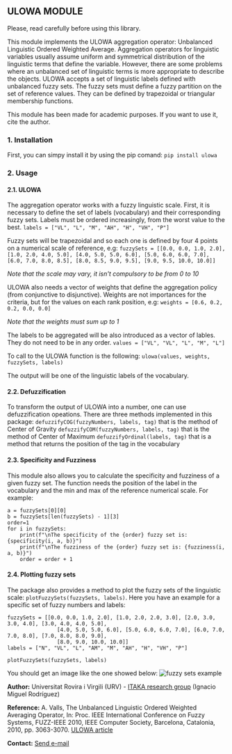 ## ULOWA MODULE 
Please, read carefully before using this library.

This module implements the ULOWA aggregation operator: Unbalanced Linguistic Ordered Weighted Average. 
Aggregation operators for linguistic variables usually assume uniform and symmetrical distribution of 
the linguistic terms that define the variable. However, there are some problems where an unbalanced set 
of linguistic terms is more appropriate to describe the objects. ULOWA accepts a set of linguistic labels 
defined with unbalanced fuzzy sets. The fuzzy sets must define a fuzzy partition on the set of reference values. 
They can be defined by trapezoidal or triangular membership functions.



This module has been made for academic purposes. If you want to use it, cite the author.

### 1. Installation
First, you can simpy install it by using the pip comand: `pip install ulowa`
### 2. Usage
#### 2.1. ULOWA

The aggregation operator works with a fuzzy linguistic scale.
First, it is necessary to define the set of labels (vocabulary) and their corresponding fuzzy sets.
Labels must be ordered increasingly, from the worst value to the best.
`labels = ["VL", "L", "M", "AH", "H", "VH", "P"]`

Fuzzy sets will be trapezoidal and so each one is defined by four 4 points on a numerical scale of reference, e.g:
`fuzzySets = [[0.0, 0.0, 1.0, 2.0], [1.0, 2.0, 4.0, 5.0], [4.0, 5.0, 5.0, 6.0], [5.0, 6.0, 6.0, 7.0],
                [6.0, 7.0, 8.0, 8.5], [8.0, 8.5, 9.0, 9.5], [9.0, 9.5, 10.0, 10.0]]`

*Note that the scale may vary, it isn't compulsory to be from 0 to 10*

ULOWA also needs a vector of weights that define the aggregation policy (from conjunctive to disjunctive).
Weights are not importances for the criteria, but for the values on each rank position, e.g:
`weights = [0.6, 0.2, 0.2, 0.0, 0.0]`

*Note that the weights must sum up to 1*

The labels to be aggregated will be also introduced as a vector of lables. They do not need to be in any order. 
`values = ["VL", "VL", "L", "M", "L"]`

To call to the ULOWA function is the following:
`ulowa(values, weights, fuzzySets, labels)`

The output will be one of the linguistic labels of the vocabulary.

#### 2.2. Defuzzification
To transform the output of ULOWA into a number, one can use defuzzification opeations.
There are three methods implemented in this package: 
`defuzzifyCOG(fuzzyNumbers, labels, tag)` that is the method of Center of Gravity
`defuzzifyCOM(fuzzyNumbers, labels, tag)` that is the method of Center of Maximum
`defuzzifyOrdinal(labels, tag)` that is a method that returns the position of the tag in the vocabulary

#### 2.3. Specificity and Fuzziness
This module also allows you to calculate the specificity and fuzziness of a given fuzzy set.
The function needs the position of the label in the vocabulary and the min and max of the reference numerical scale.
For example:
```
a = fuzzySets[0][0]
b = fuzzySets[len(fuzzySets) - 1][3]
order=1
for i in fuzzySets:
    print(f"\nThe specificity of the {order} fuzzy set is: {specificity(i, a, b)}")
    print(f"\nThe fuzziness of the {order} fuzzy set is: {fuzziness(i, a, b)}")
    order = order + 1
```


#### 2.4. Plotting fuzzy sets
The package also provides a method to plot the fuzzy sets of the linguistic scale: `plotFuzzySets(fuzzySets, labels)`. 
Here you have an example for a specific set of fuzzy numbers and labels:
```
fuzzySets = [[0.0, 0.0, 1.0, 2.0], [1.0, 2.0, 2.0, 3.0], [2.0, 3.0, 3.0, 4.0], [3.0, 4.0, 4.0, 5.0],
                [4.0, 5.0, 5.0, 6.0], [5.0, 6.0, 6.0, 7.0], [6.0, 7.0, 7.0, 8.0], [7.0, 8.0, 8.0, 9.0],
                [8.0, 9.0, 10.0, 10.0]]
labels = ["N", "VL", "L", "AM", "M", "AH", "H", "VH", "P"]

plotFuzzySets(fuzzySets, labels)
```
You should get an image like the one showed below:
![fuzzy sets example](https://deim.urv.cat/~itaka/imatges/fuzzysets.png)

**Author:** Universitat Rovira i Virgili (URV) - [ITAKA research group](https://deim.urv.cat/~itaka/itaka2/index.html) (Ignacio Miguel Rodríguez)

**Reference:** A. Valls, The Unbalanced Linguistic Ordered Weighted Averaging Operator, In: Proc. IEEE International Conference on Fuzzy Systems, FUZZ-IEEE 2010, IEEE Computer Society, Barcelona, Catalonia, 2010, pp. 3063-3070. [ULOWA article](https://ieeexplore.ieee.org/document/5584199)

**Contact:** [Send e-mail](mailto:aida.valls@urv.cat)